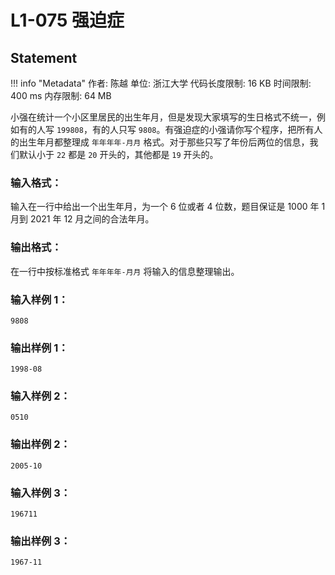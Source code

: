 
# L1-075 强迫症

## Statement

!!! info "Metadata"
    作者: 陈越
    单位: 浙江大学
    代码长度限制: 16 KB
    时间限制: 400 ms
    内存限制: 64 MB

小强在统计一个小区里居民的出生年月，但是发现大家填写的生日格式不统一，例如有的人写 `199808`，有的人只写 `9808`。有强迫症的小强请你写个程序，把所有人的出生年月都整理成 `年年年年-月月` 格式。对于那些只写了年份后两位的信息，我们默认小于 `22` 都是 `20` 开头的，其他都是 `19` 开头的。

### 输入格式：

输入在一行中给出一个出生年月，为一个 6 位或者 4 位数，题目保证是 1000 年 1 月到 2021 年 12 月之间的合法年月。

### 输出格式：

在一行中按标准格式 `年年年年-月月` 将输入的信息整理输出。

### 输入样例 1：
```plaintext
9808
```

### 输出样例 1：
```plaintext
1998-08
```

### 输入样例 2：
```plaintext
0510
```

### 输出样例 2：
```plaintext
2005-10
```

### 输入样例 3：
```plaintext
196711
```

### 输出样例 3：
```plaintext
1967-11
```



